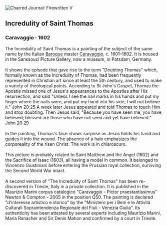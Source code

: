 <div class="artwork-of-the-day">
  <div class="container">
    <div class="img-wrapper">
      <img
        src="https://uploads0.wikiart.org/00142/images/57726d7cedc2cb3880b47b1a/le-caravage-l-incr-dulit-de-saint-thomas.jpg!Large.jpg"
        alt="Charred Journal: Firewritten V" />
    </div>
    <div class="artwork-detail">
      <div class="artwork-origin"> 
        <h2 class="artwork-name">Incredulity of Saint Thomas</h2>
        <h3 class="artist">
          Caravaggio
                    ·  1602
        </h3>
      </div>
      <p class="description">
        <span class="artwork-description-text ng-binding" ng-bind-html="viewModel.ArtworkOfTheDay.Description | unsafe">The Incredulity of Saint Thomas is a painting of the subject of the same name by the Italian <a target="_blank" href="/en/artists-by-art-movement/baroque">Baroque</a> master <a target="_blank" href="/en/caravaggio">Caravaggio</a>, c. 1601–1602. It is housed in the Sanssouci Picture Gallery, now a museum, in Potsdam, Germany.
<br>
<br>It shows the episode that gave rise to the term "Doubting Thomas" which, formally known as the Incredulity of Thomas, had been frequently represented in Christian art since at least the 5th century, and used to make a variety of theological points. According to St John's Gospel, Thomas the Apostle missed one of Jesus's appearances to the Apostles after His resurrection, and said "Unless I see the nail marks in his hands and put my finger where the nails were, and put my hand into his side, I will not believe it." John 20:25 A week later Jesus appeared and told Thomas to touch Him and stop doubting. Then Jesus said, "Because you have seen me, you have believed; blessed are those who have not seen and yet have believed." John 20:29
<br>
<br>In the painting, Thomas's face shows surprise as Jesus holds his hand and guides it into the wound. The absence of a halo emphasizes the corporeality of the risen Christ. The work is in chiaroscuro.
<br>
<br>This picture is probably related to Saint Matthew and the Angel (1602) and the Sacrifice of Isaac (1603), all having a model in common. It belonged to Vincenzo Giustiniani before entering the Prussian royal collection, surviving the Second World War intact.
<br>
<br>A second version of "The Incredulity of Saint Thomas" has been re-discovered in Trieste, Italy in a private collection. It is published in the Maurizio Marini corpus catalogico "Caravaggio - Pictor praestantissimus" Newton &amp; Compton - 2005 in the position Q50. The painting is declared "d'interesse artistico e storico" by the "Ministero per i Beni e le Attività Culturali Sopraintendenza Regionale del Fiuli - Venezia Giulia". Its authenticity has been attested by several experts including Maurizio Marini, Maria Ranacher and Sir Denis Mahon and confirmed by a court in Trieste.</span>
                        <div class="text-shadow-container" ng-show="showShadow" style=""></div>
      </p>
    </div>
  </div>

</div>
